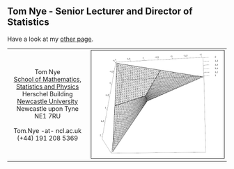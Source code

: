 ## Tom Nye - Senior Lecturer and Director of Statistics

Have a look at my [other page](test.md).

<table>
<tr>
<td align ="center">
Tom Nye
<br> <a href="http://www.ncl.ac.uk/maths/">School of Mathematics, Statistics and Physics</a>
<br> Herschel Building
<br> <a href="http://www.ncl.ac.uk">Newcastle University</a>
<br> Newcastle upon Tyne
<br> NE1 7RU
<br><br> Tom.Nye -at- ncl.ac.uk
<br> (+44) 191 208 5369
</td>
<td>
<img src="LFM3d.png" border="1">
</td>
</tr>
</table>
